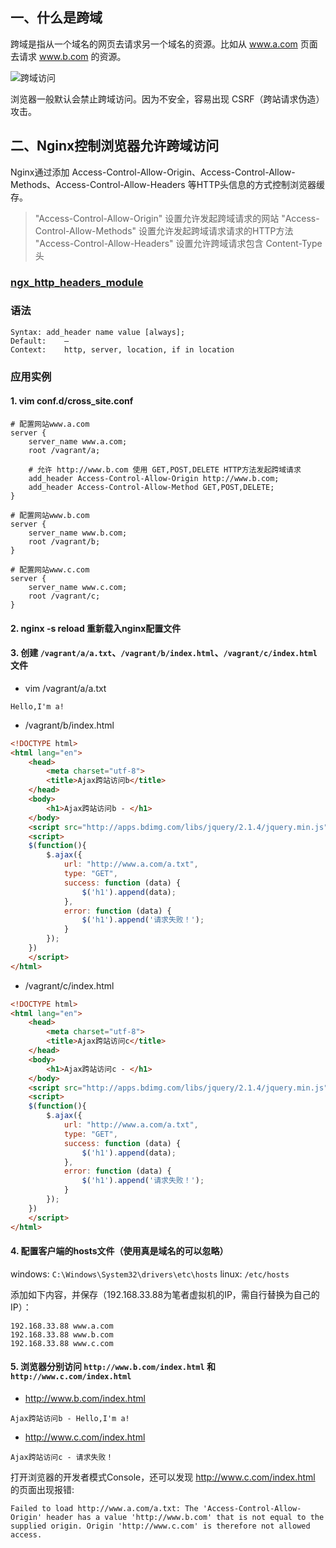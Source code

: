 ## 一、什么是跨域

跨域是指从一个域名的网页去请求另一个域名的资源。比如从 www.a.com 页面去请求 www.b.com 的资源。

![跨域访问](http://md.ws1031.cn/xsj/2018_7_17_2018-07-11_194120.jpg)

浏览器一般默认会禁止跨域访问。因为不安全，容易出现 CSRF（跨站请求伪造）攻击。

## 二、Nginx控制浏览器允许跨域访问

Nginx通过添加 Access-Control-Allow-Origin、Access-Control-Allow-Methods、Access-Control-Allow-Headers 等HTTP头信息的方式控制浏览器缓存。

> "Access-Control-Allow-Origin" 设置允许发起跨域请求的网站
> "Access-Control-Allow-Methods" 设置允许发起跨域请求请求的HTTP方法
> "Access-Control-Allow-Headers" 设置允许跨域请求包含 Content-Type头

### **[ngx_http_headers_module](http://nginx.org/en/docs/http/ngx_http_headers_module.html#add_header)**

### **语法**

	Syntax:	add_header name value [always];
	Default:	—
	Context:	http, server, location, if in location

### 应用实例

#### **1. vim conf.d/cross_site.conf**

```nginxconf
# 配置网站www.a.com
server {
    server_name www.a.com;
    root /vagrant/a;
	
	# 允许 http://www.b.com 使用 GET,POST,DELETE HTTP方法发起跨域请求
    add_header Access-Control-Allow-Origin http://www.b.com;
    add_header Access-Control-Allow-Method GET,POST,DELETE;
}

# 配置网站www.b.com
server {
    server_name www.b.com;
    root /vagrant/b;
}

# 配置网站www.c.com
server {
    server_name www.c.com;
    root /vagrant/c;
}

```

#### **2. nginx -s reload 重新载入nginx配置文件**

#### **3. 创建 `/vagrant/a/a.txt`、`/vagrant/b/index.html`、`/vagrant/c/index.html` 文件**

* vim /vagrant/a/a.txt
```
Hello,I'm a!
```

* /vagrant/b/index.html
```html
<!DOCTYPE html>
<html lang="en">
	<head>
		<meta charset="utf-8">
		<title>Ajax跨站访问b</title>
	</head>
	<body>
		<h1>Ajax跨站访问b - </h1>
	</body>
	<script src="http://apps.bdimg.com/libs/jquery/2.1.4/jquery.min.js"></script>
	<script>
	$(function(){
		$.ajax({
			url: "http://www.a.com/a.txt",
			type: "GET",
			success: function (data) {
				$('h1').append(data);
			},
			error: function (data) {
				$('h1').append('请求失败！');
			}
		});
	})
	</script>
</html>
```

* /vagrant/c/index.html
```html
<!DOCTYPE html>
<html lang="en">
	<head>
		<meta charset="utf-8">
		<title>Ajax跨站访问c</title>
	</head>
	<body>
		<h1>Ajax跨站访问c - </h1>
	</body>
	<script src="http://apps.bdimg.com/libs/jquery/2.1.4/jquery.min.js"></script>
	<script>
	$(function(){
		$.ajax({
			url: "http://www.a.com/a.txt",
			type: "GET",
			success: function (data) {
				$('h1').append(data);
			},
			error: function (data) {
				$('h1').append('请求失败！');
			}
		});
	})
	</script>
</html>
```

#### **4. 配置客户端的hosts文件（使用真是域名的可以忽略）**

windows: `C:\Windows\System32\drivers\etc\hosts`
linux: `/etc/hosts`

添加如下内容，并保存（192.168.33.88为笔者虚拟机的IP，需自行替换为自己的IP）：
```
192.168.33.88 www.a.com
192.168.33.88 www.b.com
192.168.33.88 www.c.com
```

#### **5. 浏览器分别访问 `http://www.b.com/index.html` 和 `http://www.c.com/index.html`**

* http://www.b.com/index.html
```
Ajax跨站访问b - Hello,I'm a!
```

* http://www.c.com/index.html
```
Ajax跨站访问c - 请求失败！
```
打开浏览器的开发者模式Console，还可以发现 http://www.c.com/index.html 的页面出现报错:
```
Failed to load http://www.a.com/a.txt: The 'Access-Control-Allow-Origin' header has a value 'http://www.b.com' that is not equal to the supplied origin. Origin 'http://www.c.com' is therefore not allowed access.
```
